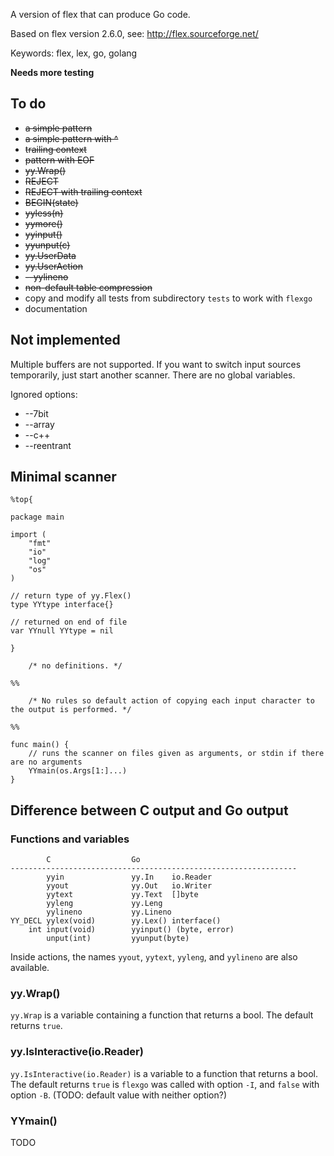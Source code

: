 A version of flex that can produce Go code.

Based on flex version 2.6.0, see: http://flex.sourceforge.net/

Keywords: flex, lex, go, golang

**Needs more testing**

## To do

 * ~~a simple pattern~~
 * ~~a simple pattern with ^~~
 * ~~trailing context~~
 * ~~pattern with EOF~~
 * ~~yy.Wrap()~~
 * ~~REJECT~~
 * ~~REJECT with trailing context~~
 * ~~BEGIN(state)~~
 * ~~yyless(n)~~
 * ~~yymore()~~
 * ~~yyinput()~~
 * ~~yyunput(c)~~
 * ~~yy.UserData~~
 * ~~yy.UserAction~~
 * ~~--yylineno~~
 * ~~non-default table compression~~
 * copy and modify all tests from subdirectory `tests` to work with `flexgo`
 * documentation

## Not implemented

Multiple buffers are not supported. If you want to switch input sources
temporarily, just start another scanner. There are no global variables.

Ignored options:

 * --7bit
 * --array
 * --c++
 * --reentrant

## Minimal scanner

    %top{

    package main

    import (
        "fmt"
        "io"
        "log"
        "os"
    )

    // return type of yy.Flex()
    type YYtype interface{}

    // returned on end of file
    var YYnull YYtype = nil

    }

        /* no definitions. */

    %%

        /* No rules so default action of copying each input character to the output is performed. */

    %%

    func main() {
        // runs the scanner on files given as arguments, or stdin if there are no arguments
        YYmain(os.Args[1:]...)
    }

## Difference between C output and Go output

### Functions and variables

            C                  Go
    ----------------------------------------------------------------
            yyin               yy.In    io.Reader
            yyout              yy.Out   io.Writer
            yytext             yy.Text  []byte
            yyleng             yy.Leng
            yylineno           yy.Lineno
    YY_DECL yylex(void)        yy.Lex() interface()
        int input(void)        yyinput() (byte, error)
            unput(int)         yyunput(byte)

Inside actions, the names `yyout`, `yytext`, `yyleng`, and `yylineno`
are also available.

### yy.Wrap()

`yy.Wrap` is a variable containing a function that returns a bool. The
default returns `true`.

### yy.IsInteractive(io.Reader)

`yy.IsInteractive(io.Reader)` is a variable to a function that returns a
bool. The default returns `true` is `flexgo` was called with option
`-I`, and `false` with option `-B`. (TODO: default value with neither
option?)

### YYmain()

TODO

